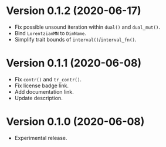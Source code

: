 # Version 0.1.2 (2020-06-17)

  * Fix possible unsound iteration within `dual()` and `dual_mut()`.
  * Bind `LorentzianMN` to `DimName`.
  * Simplify trait bounds of `interval()`/`interval_fn()`.

# Version 0.1.1 (2020-06-08)

  * Fix `contr()` and `tr_contr()`.
  * Fix license badge link.
  * Add documentation link.
  * Update description.

# Version 0.1.0 (2020-06-08)

  * Experimental release.
